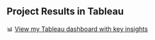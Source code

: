 ## Project Results in Tableau

📊 [View my Tableau dashboard with key insights](https://public.tableau.com/app/profile/dounia.el.youssoufi/viz/RockbusterStealthProjectVisualizations/Story1?publish=yes)
